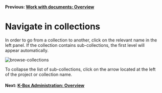 #### Previous: [Work with documents: Overview](../documents/work-with-documents.md)

# Navigate in collections

In order to go from a collection to another, click on the relevant name in the left panel. If the collection contains sub-collections, the first level will appear automatically.

![browse-collections](img/browse-collections.png)

To collapse the list of sub-collections, click on the arrow located at the left of the project or collection name.


#### Next: [K-Box Administration: Overview](./administration/intro.md)